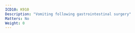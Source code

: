 ```yaml
---
ICD10: K910
Description: "Vomiting following gastrointestinal surgery"
Matters: No
Weight: 0
---
```

